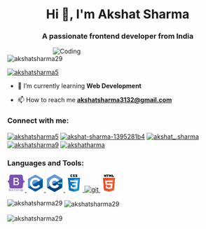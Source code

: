 <h1 align="center">Hi 👋, I'm Akshat Sharma</h1>
<h3 align="center">A passionate frontend developer from India</h3>

<img align = "right" alt = "Coding" width = "400" src = "https://media1.giphy.com/media/qgQUggAC3Pfv687qPC/giphy.gif?cid=ecf05e47z64nxbsnk9zrtbpxbl4kj5v4t3cp9y6r2h27ya25&rid=giphy.gif&ct=g">

<p align="left"> <img src="https://komarev.com/ghpvc/?username=akshatsharma29&label=Profile%20views&color=0e75b6&style=flat" alt="akshatsharma29" /> </p>

<p align="left"> <a href="https://twitter.com/akshatsharma5" target="blank"><img src="https://img.shields.io/twitter/follow/akshatsharma5?logo=twitter&style=for-the-badge" alt="akshatsharma5" /></a> </p>

- 🌱 I’m currently learning **Web Development**

- 📫 How to reach me **akshatsharma3132@gmail.com**

<h3 align="left">Connect with me:</h3>
<p align="left">
<a href="https://twitter.com/akshatsharma5" target="blank"><img align="center" src="https://raw.githubusercontent.com/rahuldkjain/github-profile-readme-generator/master/src/images/icons/Social/twitter.svg" alt="akshatsharma5" height="30" width="40" /></a>
<a href="https://linkedin.com/in/akshat-sharma-1395281b4" target="blank"><img align="center" src="https://raw.githubusercontent.com/rahuldkjain/github-profile-readme-generator/master/src/images/icons/Social/linked-in-alt.svg" alt="akshat-sharma-1395281b4" height="30" width="40" /></a>
<a href="https://instagram.com/akshat_.sharma" target="blank"><img align="center" src="https://raw.githubusercontent.com/rahuldkjain/github-profile-readme-generator/master/src/images/icons/Social/instagram.svg" alt="akshat_.sharma" height="30" width="40" /></a>
<a href="https://www.codechef.com/users/akshatsharma9" target="blank"><img align="center" src="https://cdn.jsdelivr.net/npm/simple-icons@3.1.0/icons/codechef.svg" alt="akshatsharma9" height="30" width="40" /></a>
<a href="https://www.leetcode.com/akshatharma" target="blank"><img align="center" src="https://raw.githubusercontent.com/rahuldkjain/github-profile-readme-generator/master/src/images/icons/Social/leet-code.svg" alt="akshatharma" height="30" width="40" /></a>
</p>

<h3 align="left">Languages and Tools:</h3>
<p align="left"> <a href="https://getbootstrap.com" target="_blank" rel="noreferrer"> <img src="https://raw.githubusercontent.com/devicons/devicon/master/icons/bootstrap/bootstrap-plain-wordmark.svg" alt="bootstrap" width="40" height="40"/> </a> <a href="https://www.cprogramming.com/" target="_blank" rel="noreferrer"> <img src="https://raw.githubusercontent.com/devicons/devicon/master/icons/c/c-original.svg" alt="c" width="40" height="40"/> </a> <a href="https://www.w3schools.com/cpp/" target="_blank" rel="noreferrer"> <img src="https://raw.githubusercontent.com/devicons/devicon/master/icons/cplusplus/cplusplus-original.svg" alt="cplusplus" width="40" height="40"/> </a> <a href="https://www.w3schools.com/css/" target="_blank" rel="noreferrer"> <img src="https://raw.githubusercontent.com/devicons/devicon/master/icons/css3/css3-original-wordmark.svg" alt="css3" width="40" height="40"/> </a> <a href="https://git-scm.com/" target="_blank" rel="noreferrer"> <img src="https://www.vectorlogo.zone/logos/git-scm/git-scm-icon.svg" alt="git" width="40" height="40"/> </a> <a href="https://www.w3.org/html/" target="_blank" rel="noreferrer"> <img src="https://raw.githubusercontent.com/devicons/devicon/master/icons/html5/html5-original-wordmark.svg" alt="html5" width="40" height="40"/> </a> </p>

<p><img align="left" src="https://github-readme-stats.vercel.app/api/top-langs?username=akshatsharma29&show_icons=true&locale=en&layout=compact" alt="akshatsharma29" /></p>

<p>&nbsp;<img align="center" src="https://github-readme-stats.vercel.app/api?username=akshatsharma29&show_icons=true&locale=en" alt="akshatsharma29" /></p>

<p><img align="center" src="https://github-readme-streak-stats.herokuapp.com/?user=akshatsharma29&" alt="akshatsharma29" /></p>
